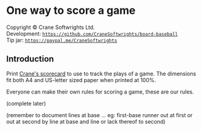 # One way to score a game

Copyright © Crane Softwrights Ltd.  
Development: [`https://github.com/CraneSoftwrights/board-baseball`](https://github.com/CraneSoftwrights/board-baseball)  
Tip jar: [`https://paypal.me/CraneSoftwrights`](https://paypal.me/CraneSoftwrights)  

## Introduction

Print [Crane's scorecard](../shared/scorecard-board-baseball-crane.png) to use to track the plays of a game. The dimensions fit both A4 and US-letter sized paper when printed at 100%.

Everyone can make their own rules for scoring a game, these are our rules.

  
(complete later)

(remember to document lines at base ... eg: first-base runner out at first or out at second by line at base and line or lack thereof to second)

